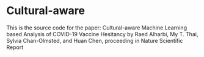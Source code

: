 # Cultural-aware
This is the source code for the paper: Cultural-aware Machine Learning based Analysis of COVID-19 Vaccine Hesitancy by Raed Alharbi, My T. Thai, Sylvia Chan-Olmsted, and Huan Chen, proceeding in Nature Scientific Report 
